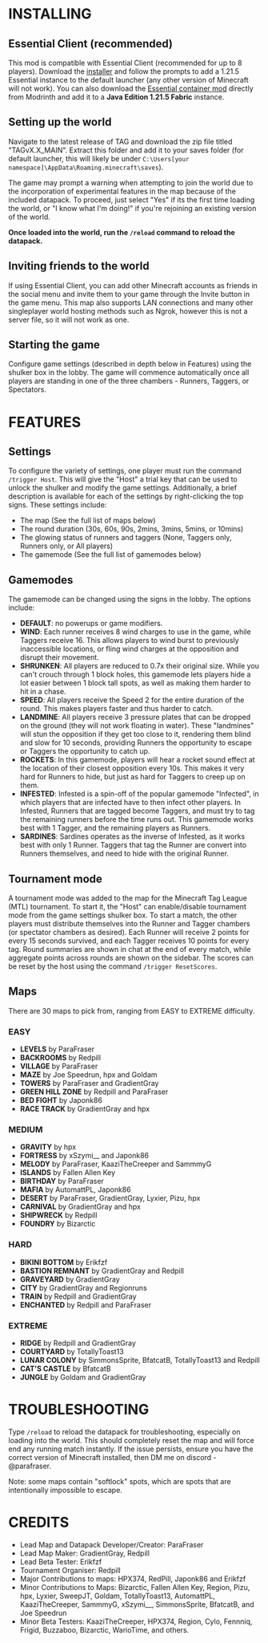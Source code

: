 # **INSTALLING**
## Essential Client (recommended)
This mod is compatible with Essential Client (recommended for up to 8 players). Download the [installer](https://essential.gg/en) and follow the prompts to add a 1.21.5 Essential instance to the default launcher (any other version of Minecraft will not work). You can also download the [Essential container mod](https://cdn.modrinth.com/data/k2ZPuTBm/versions/IYzDAO59/essential_1-3-5-12_fabric_1-21-5.jar) directly from Modrinth and add it to a **Java Edition 1.21.5 Fabric** instance.
## Setting up the world
Navigate to the latest release of TAG and download the zip file titled "TAGvX.X_MAIN". Extract this folder and add it to your saves folder (for default launcher, this will likely be under `C:\Users[your namespace]\AppData\Roaming.minecraft\saves`).

The game may prompt a warning when attempting to join the world due to the incorporation of experimental features in the map because of the included datapack. To proceed, just select "Yes" if its the first time loading the world, or "I know what I'm doing!" if you're rejoining an existing version of the world.

**Once loaded into the world, run the `/reload` command to reload the datapack.**
## Inviting friends to the world
If using Essential Client, you can add other Minecraft accounts as friends in the social menu and invite them to your game through the Invite button in the game menu. This map also supports LAN connections and many other singleplayer world hosting methods such as Ngrok, however this is not a server file, so it will not work as one.
## Starting the game
Configure game settings (described in depth below in Features) using the shulker box in the lobby. The game will commence automatically once all players are standing in one of the three chambers - Runners, Taggers, or Spectators.
# **FEATURES**
## Settings
To configure the variety of settings, one player must run the command `/trigger Host`. This will give the "Host" a trial key that can be used to unlock the shulker and modify the game settings. Additionally, a brief description is available for each of the settings by right-clicking the top signs. These settings include:
- The map (See the full list of maps below)
- The round duration (30s, 60s, 90s, 2mins, 3mins, 5mins, or 10mins)
- The glowing status of runners and taggers (None, Taggers only, Runners only, or All players)
- The gamemode (See the full list of gamemodes below)
## Gamemodes
The gamemode can be changed using the signs in the lobby. The options include:
- **DEFAULT**: no powerups or game modifiers.
- **WIND**: Each runner receives 8 wind charges to use in the game, while Taggers receive 16. This allows players to wind burst to previously inaccessible locations, or fling wind charges at the opposition and disrupt their movement.
- **SHRUNKEN**: All players are reduced to 0.7x their original size. While you can't crouch through 1 block holes, this gamemode lets players hide a lot easier between 1 block tall spots, as well as making them harder to hit in a chase.
- **SPEED**: All players receive the Speed 2 for the entire duration of the round. This makes players faster and thus harder to catch.
- **LANDMINE**: All players receive 3 pressure plates that can be dropped on the ground (they will not work floating in water). These "landmines" will stun the opposition if they get too close to it, rendering them blind and slow for 10 seconds, providing Runners the opportunity to escape or Taggers the opportunity to catch up.
- **ROCKETS**: In this gamemode, players will hear a rocket sound effect at the location of their closest opposition every 10s. This makes it very hard for Runners to hide, but just as hard for Taggers to creep up on them.
- **INFESTED**: Infested is a spin-off of the popular gamemode "Infected", in which players that are infected have to then infect other players. In Infested, Runners that are tagged become Taggers, and must try to tag the remaining runners before the time runs out. This gamemode works best with 1 Tagger, and the remaining players as Runners.
- **SARDINES**: Sardines operates as the inverse of Infested, as it works best with only 1 Runner. Taggers that tag the Runner are convert into Runners themselves, and need to hide with the original Runner.
## Tournament mode
A tournament mode was added to the map for the Minecraft Tag League (MTL) tournament. To start it, the "Host" can enable/disable tournament mode from the game settings shulker box. To start a match, the other players must distribute themselves into the Runner and Tagger chambers (or spectator chambers as desired). Each Runner will receive 2 points for every 15 seconds survived, and each Tagger receives 10 points for every tag. Round summaries are shown in chat at the end of every match, while aggregate points across rounds are shown on the sidebar. The scores can be reset by the host using the command `/trigger ResetScores`.
## Maps
There are 30 maps to pick from, ranging from EASY to EXTREME difficulty.
### EASY
- **LEVELS** by ParaFraser
- **BACKROOMS** by Redpill
- **VILLAGE** by ParaFraser
- **MAZE** by Joe Speedrun, hpx and Goldam
- **TOWERS** by ParaFraser and GradientGray
- **GREEN HILL ZONE** by Redpill and ParaFraser
- **BED FIGHT** by Japonk86
- **RACE TRACK** by GradientGray and hpx
### MEDIUM
- **GRAVITY** by hpx
- **FORTRESS** by xSzymi__ and Japonk86
- **MELODY** by ParaFraser, KaaziTheCreeper and SammmyG
- **ISLANDS** by Fallen Allen Key
- **BIRTHDAY** by ParaFraser
- **MAFIA** by AutomattPL, Japonk86
- **DESERT** by ParaFraser, GradientGray, Lyxier, Pizu, hpx
- **CARNIVAL** by GradientGray and hpx
- **SHIPWRECK** by Redpill
- **FOUNDRY** by Bizarctic
### HARD
- **BIKINI BOTTOM** by Erikfzf
- **BASTION REMNANT** by GradientGray and Redpill
- **GRAVEYARD** by GradientGray
- **CITY** by GradientGray and Regionruns
- **TRAIN** by Redpill and GradientGray
- **ENCHANTED** by Redpill and ParaFraser
### EXTREME
- **RIDGE** by Redpill and GradientGray
- **COURTYARD** by TotallyToast13
- **LUNAR COLONY** by SimmonsSprite, BfatcatB, TotallyToast13 and Redpill
- **CAT'S CASTLE** by BfatcatB
- **JUNGLE** by Goldam and GradientGray
# TROUBLESHOOTING
Type `/reload` to reload the datapack for troubleshooting, especially on loading into the world. This should completely reset the map and will force end any running match instantly. If the issue persists, ensure you have the correct version of Minecraft installed, then DM me on discord - @parafraser. 

Note: some maps contain "softlock" spots, which are spots that are intentionally impossible to escape.
# CREDITS
- Lead Map and Datapack Developer/Creator: ParaFraser
- Lead Map Maker: GradientGray, Redpill
- Lead Beta Tester: Erikfzf
- Tournament Organiser: Redpill
- Major Contributions to maps: HPX374, RedPill, Japonk86 and Erikfzf
- Minor Contributions to Maps: Bizarctic, Fallen Allen Key, Region, Pizu, hpx, Lyxier, SweepJT, Goldam, TotallyToast13, AutomattPL, KaaziTheCreeper, SammmyG, xSzymi__, SimmonsSprite, BfatcatB, and Joe Speedrun
- Minor Beta Testers: KaaziTheCreeper, HPX374, Region, Cylo, Fennniq, Frigid, Buzzaboo, Bizarctic, WarioTime, and others.
